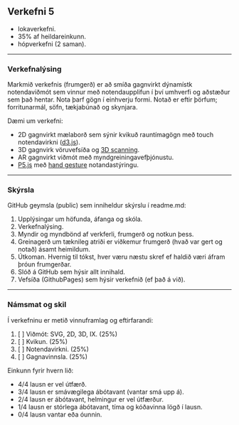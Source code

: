 ## Verkefni 5 

- lokaverkefni.
- 35% af heildareinkunn.
- hópverkefni (2 saman).

---

### Verkefnalýsing
Markmið verkefnis (frumgerð) er að smíða gagnvirkt dýnamístk notendaviðmót sem vinnur með notendaupplifun í því umhverfi og aðstæður sem það hentar. Nota þarf gögn í einhverju formi. Notað er eftir þörfum; forritunarmál, söfn, tækjabúnað og skynjara. 

Dæmi um verkefni:
- 2D gagnvirkt mælaborð sem sýnir kvikuð rauntímagögn með touch notendavirkni ([d3.js](https://d3js.org/)).
- 3D gagnvirk vöruvefsíða og [3D scanning](https://alicevision.org/#meshroom).
- AR gagnvirkt viðmót með myndgreiningavefþjónustu.
- [P5.js](https://p5js.org/libraries/) með [hand gesture](https://www.youtube.com/watch?v=BX8ibqq0MJU&ab_channel=KazukiUmeda) notandastýringu.


---

### Skýrsla
GitHub geymsla (public) sem inniheldur skýrslu í readme.md:

  1. Upplýsingar um höfunda, áfanga og skóla.
  1. Verkefnalýsing.
  1. Myndir og myndbönd af verkferli, frumgerð og notkun þess.
  1. Greinagerð um tæknileg atriði er viðkemur frumgerð (hvað var gert og notað) ásamt
  heimildum. 
  1. Útkoman. Hvernig til tókst, hver væru næstu skref ef haldið væri áfram þróun frumgerðar.
  1. Slóð á GitHub sem hýsir allt innihald.
  1. Vefsíða (GithubPages) sem hýsir verkefnið (ef það á við).

---

### Námsmat og skil
Í verkefninu er metið vinnuframlag og eftirfarandi:

1. [ ] Viðmót: SVG, 2D, 3D, IX.  (25%)
1. [ ] Kvikun. (25%)
1. [ ] Notendavirkni. (25%)
1. [ ] Gagnavinnsla. (25%)

Einkunn fyrir hvern lið: 
- 4/4 lausn er vel útfærð.
- 3/4 lausn er smávægilega ábótavant (vantar smá upp á).
- 2/4 lausn er ábótavant, helmingur er vel útfærður.
- 1/4 lausn er stórlega ábótavant, tíma og kóðavinna lögð í lausn.
- 0/4 lausn vantar eða óunnin.


